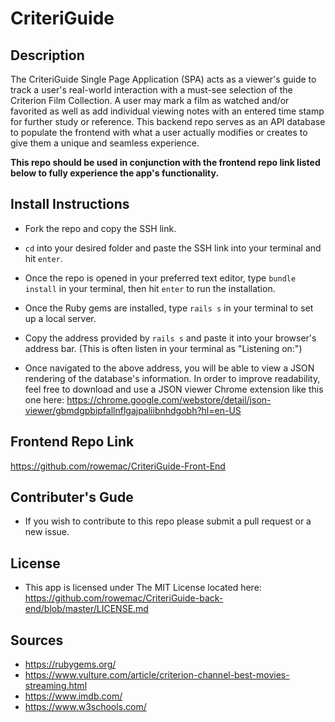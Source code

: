 # CriteriGuide

## Description

The CriteriGuide Single Page Application (SPA) acts as a viewer's guide to track a user's real-world interaction with a must-see selection of the Criterion Film Collection. A user may mark a film as watched and/or favorited as well as add individual viewing notes with an entered time stamp for further study or reference. This backend repo serves as an API database to populate the frontend with what a user actually modifies or creates to give them a unique and seamless experience.

**This repo should be used in conjunction with the frontend repo link listed below to fully experience the app's functionality.**

## Install Instructions

- Fork the repo and copy the SSH link.

- `cd` into your desired folder and paste the SSH link into your terminal and hit `enter`.

- Once the repo is opened in your preferred text editor, type `bundle install` in your terminal, then hit `enter` to run the installation.

- Once the Ruby gems are installed, type `rails s` in your terminal to set up a local server.

- Copy the address provided by `rails s` and paste it into your browser's address bar. (This is often listen in your terminal as "Listening on:")

- Once navigated to the above address, you will be able to view a JSON rendering of the database's information. In order to improve readability, feel free to download and use a JSON viewer Chrome extension like this one here: https://chrome.google.com/webstore/detail/json-viewer/gbmdgpbipfallnflgajpaliibnhdgobh?hl=en-US

## Frontend Repo Link

https://github.com/rowemac/CriteriGuide-Front-End

## Contributer's Gude

- If you wish to contribute to this repo please submit a pull request or a new issue. 

## License

- This app is licensed under The MIT License located here: https://github.com/rowemac/CriteriGuide-back-end/blob/master/LICENSE.md 

## Sources

- https://rubygems.org/ 
- https://www.vulture.com/article/criterion-channel-best-movies-streaming.html
- https://www.imdb.com/
- https://www.w3schools.com/